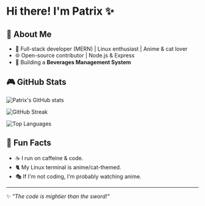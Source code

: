 # Hi there! I'm Patrix ✨

 
## 🌟 About Me
- 🤖 Full-stack developer (MERN) | Linux enthusiast | Anime & cat lover
- 🌐 Open-source contributor | Node.js & Express
- 🔄 Building a **Beverages Management System**
 
## 🎮 GitHub Stats
![Patrix's GitHub stats](https://github-readme-stats.vercel.app/api?username=pratik-ssww&show_icons=true&theme=tokyonight)

![GitHub Streak](https://streak-stats.demolab.com/?user=pratik-ssww&theme=highcontrast&hide_border=true&border_radius=10)

![Top Languages](https://github-readme-stats.vercel.app/api/top-langs/?username=pratik-ssww&layout=compact&theme=tokyonight)

## 🎉 Fun Facts
- ☕ I run on caffeine & code.
- 🐈 My Linux terminal is anime/cat-themed.
- 🎭 If I'm not coding, I'm probably watching anime.

 
---
✨ _"The code is mightier than the sword!"_


